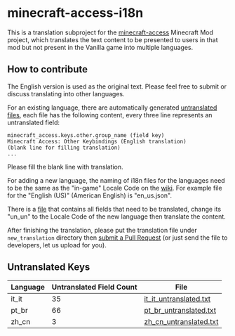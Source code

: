 # minecraft-access-i18n

This is a translation subproject for the [minecraft-access](https://github.com/khanshoaib3/minecraft-access) Minecraft Mod project, which translates the text content to be presented to users in that mod but not present in the Vanilla game into multiple languages.

## How to contribute

The English version is used as the original text.
Please feel free to submit or discuss translating into other languages.

For an existing language, there are automatically generated [untranslated files](#untranslated-keys), each file has the following content, every three line represents an untranslated field:

```text
minecraft_access.keys.other.group_name (field key)
Minecraft Access: Other Keybindings (English translation)
(blank line for filling translation)
...
```

Please fill the blank line with translation.

For adding a new language, the naming of i18n files for the languages need to be the same as the "in-game" Locale Code on the [wiki](https://minecraft.wiki/w/Language#Languages). For example file for the "English (US)" (American English) is "en_us.json".

There is a [file](.ci/not_translated/un_un_untranslated.txt) that contains all fields that need to be translated, change its "un_un" to the Locale Code of the new language then translate the content.

After finishing the translation, please put the translation file under `new_translation` directory then [submit a Pull Request](https://docs.github.com/en/pull-requests/collaborating-with-pull-requests/proposing-changes-to-your-work-with-pull-requests/creating-a-pull-request) (or just send the file to developers, let us upload for you).

## Untranslated Keys

| Language | Untranslated Field Count | File |
|----------|--------------------------|------|
| it_it | 35 | [it_it_untranslated.txt](.ci/not_translated/it_it_untranslated.txt) |
| pt_br | 66 | [pt_br_untranslated.txt](.ci/not_translated/pt_br_untranslated.txt) |
| zh_cn | 3 | [zh_cn_untranslated.txt](.ci/not_translated/zh_cn_untranslated.txt) |

